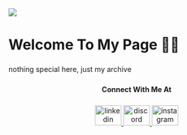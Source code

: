 <div align="left">
  <img src="https://profile-counter.glitch.me/newbieganas/count.svg?"  />
</div>

###

<h1 align="left">Welcome To My Page 👋🏾</h1>

###

<p align="left">nothing special here, just my archive</p>

###

<h4 align="center">Connect With Me At</h4>

###

<div align="center">
  <a href="https://www.linkedin.com/in/raja-ubaid-fawwaz" target="_blank">
    <img src="https://raw.githubusercontent.com/maurodesouza/profile-readme-generator/master/src/assets/icons/social/linkedin/default.svg" width="52" height="40" alt="linkedin logo"  />
  </a>
  <a href="https://discordapp.com/users/544025686759702528" target="_blank">
    <img src="https://raw.githubusercontent.com/maurodesouza/profile-readme-generator/master/src/assets/icons/social/discord/default.svg" width="52" height="40" alt="discord logo"  />
  </a>
  <a href="https://www.instagram.com/er.a.je.a" target="_blank">
    <img src="https://raw.githubusercontent.com/maurodesouza/profile-readme-generator/master/src/assets/icons/social/instagram/default.svg" width="52" height="40" alt="instagram logo"  />
  </a>
</div>

###

